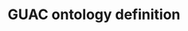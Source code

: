 ---
layout: page
title: GUAC ontology definition
permalink: /guac-ontology-definition/
parent: How GUAC works
nav_order: 2
---